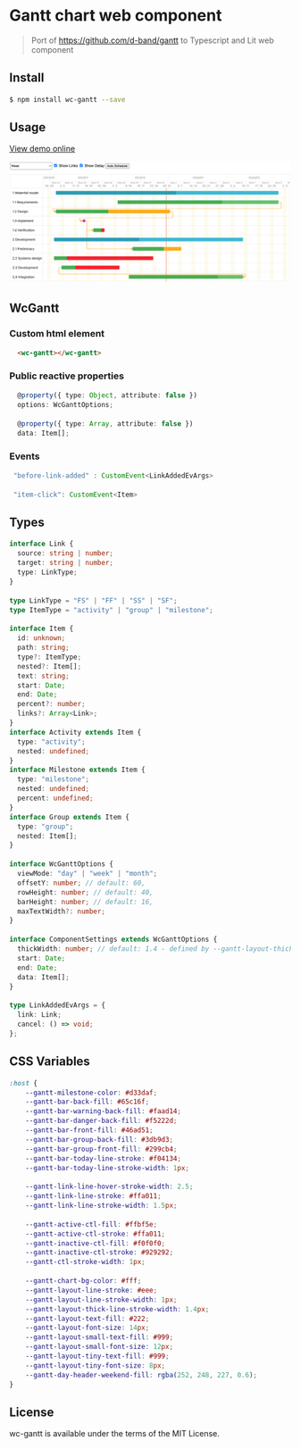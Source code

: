 Gantt chart web component
===========

> Port of https://github.com/d-band/gantt to Typescript and Lit web component

## Install

```bash
$ npm install wc-gantt --save
```

## Usage

[View demo online](https://a-maiorov.github.io/wc-gantt/)

![image](docs/image.png)

## WcGantt

### Custom html element
```html
  <wc-gantt></wc-gantt>
```

### Public reactive properties
```typescript
  @property({ type: Object, attribute: false })
  options: WcGanttOptions;

  @property({ type: Array, attribute: false })
  data: Item[];
```
### Events
```typescript
 "before-link-added" : CustomEvent<LinkAddedEvArgs>

 "item-click": CustomEvent<Item>
```

## Types

```typescript
interface Link {
  source: string | number;
  target: string | number;
  type: LinkType;
}

type LinkType = "FS" | "FF" | "SS" | "SF";
type ItemType = "activity" | "group" | "milestone";

interface Item {
  id: unknown;
  path: string;
  type?: ItemType;
  nested?: Item[];
  text: string;
  start: Date;
  end: Date;
  percent?: number;
  links?: Array<Link>;
} 
interface Activity extends Item {
  type: "activity";
  nested: undefined;
} 
interface Milestone extends Item {
  type: "milestone";
  nested: undefined;
  percent: undefined;
} 
interface Group extends Item {
  type: "group";
  nested: Item[];
}

interface WcGanttOptions {
  viewMode: "day" | "week" | "month";
  offsetY: number; // default: 60,
  rowHeight: number; // default: 40,
  barHeight: number; // default: 16,
  maxTextWidth?: number;
}

interface ComponentSettings extends WcGanttOptions {
  thickWidth: number; // default: 1.4 - defined by --gantt-layout-thick-line-stroke-width CSS var
  start: Date;
  end: Date;
  data: Item[];
}

type LinkAddedEvArgs = {
  link: Link;
  cancel: () => void;
};
```

## CSS Variables
```css
:host {
    --gantt-milestone-color: #d33daf;
    --gantt-bar-back-fill: #65c16f;
    --gantt-bar-warning-back-fill: #faad14;
    --gantt-bar-danger-back-fill: #f5222d;
    --gantt-bar-front-fill: #46ad51;
    --gantt-bar-group-back-fill: #3db9d3;
    --gantt-bar-group-front-fill: #299cb4;
    --gantt-bar-today-line-stroke: #f04134;
    --gantt-bar-today-line-stroke-width: 1px;

    --gantt-link-line-hover-stroke-width: 2.5;
    --gantt-link-line-stroke: #ffa011;
    --gantt-link-line-stroke-width: 1.5px;

    --gantt-active-ctl-fill: #ffbf5e;
    --gantt-active-ctl-stroke: #ffa011;
    --gantt-inactive-ctl-fill: #f0f0f0;
    --gantt-inactive-ctl-stroke: #929292;
    --gantt-ctl-stroke-width: 1px;
 
    --gantt-chart-bg-color: #fff;
    --gantt-layout-line-stroke: #eee;
    --gantt-layout-line-stroke-width: 1px;
    --gantt-layout-thick-line-stroke-width: 1.4px;
    --gantt-layout-text-fill: #222;
    --gantt-layout-font-size: 14px;
    --gantt-layout-small-text-fill: #999;
    --gantt-layout-small-font-size: 12px;
    --gantt-layout-tiny-text-fill: #999;
    --gantt-layout-tiny-font-size: 8px;
    --gantt-day-header-weekend-fill: rgba(252, 248, 227, 0.6);
}
```

## License

wc-gantt is available under the terms of the MIT License.
